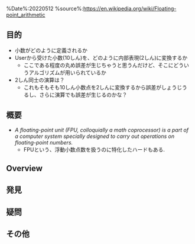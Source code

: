 %Date%:20220512
%source%:https://en.wikipedia.org/wiki/Floating-point_arithmetic

## 目的
* 小数がどのように定義されるか
* Userから受けた小数(10しん)を、どのように内部表現(2しん)に変換するか 
  * ここである程度の丸め誤差が生じちゃうと思うんだけど、そこにどういうアルゴリズムが用いられているか
* 2しん同士の演算は？
  * これもそもそも10しん小数点を2しんに変換するから誤差がしょうじうるし、さらに演算でも誤差が生じるのかな？

## 概要
* *A floating-point unit (FPU, colloquially a math coprocessor) is a part of a computer system specially designed to carry out operations on floating-point numbers.*
  * FPUという、浮動小数点数を扱うのに特化したハードもある.
## Overview

## 発見

## 疑問

## その他
